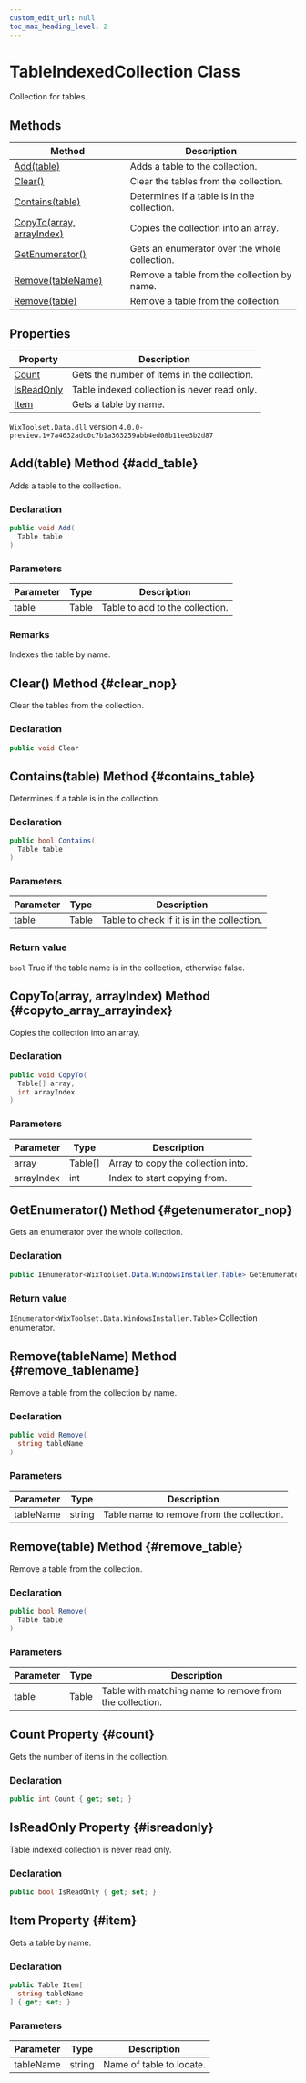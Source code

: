 ```yaml
---
custom_edit_url: null
toc_max_heading_level: 2
---
```

# TableIndexedCollection Class
Collection for tables.
## Methods
| Method | Description |
| ------ | ----------- |
| [Add(table)](#add_table) | Adds a table to the collection. |
| [Clear()](#clear_nop) | Clear the tables from the collection. |
| [Contains(table)](#contains_table) | Determines if a table is in the collection. |
| [CopyTo(array, arrayIndex)](#copyto_array_arrayindex) | Copies the collection into an array. |
| [GetEnumerator()](#getenumerator_nop) | Gets an enumerator over the whole collection. |
| [Remove(tableName)](#remove_tablename) | Remove a table from the collection by name. |
| [Remove(table)](#remove_table) | Remove a table from the collection. |
## Properties
| Property | Description |
| ------ | ----------- |
| [Count](#count) | Gets the number of items in the collection. |
| [IsReadOnly](#isreadonly) | Table indexed collection is never read only. |
| [Item](#item) | Gets a table by name. |
`WixToolset.Data.dll` version `4.0.0-preview.1+7a4632adc0c7b1a363259abb4ed08b11ee3b2d87`
## Add(table) Method {#add_table}
Adds a table to the collection.
### Declaration
```cs
public void Add(
  Table table
)
```
### Parameters
| Parameter | Type | Description |
| --------- | ---- | ----------- |
| table | Table | Table to add to the collection. |
### Remarks
Indexes the table by name.
## Clear() Method {#clear_nop}
Clear the tables from the collection.
### Declaration
```cs
public void Clear
```
## Contains(table) Method {#contains_table}
Determines if a table is in the collection.
### Declaration
```cs
public bool Contains(
  Table table
)
```
### Parameters
| Parameter | Type | Description |
| --------- | ---- | ----------- |
| table | Table | Table to check if it is in the collection. |
### Return value
`bool` True if the table name is in the collection, otherwise false.
## CopyTo(array, arrayIndex) Method {#copyto_array_arrayindex}
Copies the collection into an array.
### Declaration
```cs
public void CopyTo(
  Table[] array,
  int arrayIndex
)
```
### Parameters
| Parameter | Type | Description |
| --------- | ---- | ----------- |
| array | Table[] | Array to copy the collection into. |
| arrayIndex | int | Index to start copying from. |
## GetEnumerator() Method {#getenumerator_nop}
Gets an enumerator over the whole collection.
### Declaration
```cs
public IEnumerator<WixToolset.Data.WindowsInstaller.Table> GetEnumerator
```
### Return value
`IEnumerator<WixToolset.Data.WindowsInstaller.Table>` Collection enumerator.
## Remove(tableName) Method {#remove_tablename}
Remove a table from the collection by name.
### Declaration
```cs
public void Remove(
  string tableName
)
```
### Parameters
| Parameter | Type | Description |
| --------- | ---- | ----------- |
| tableName | string | Table name to remove from the collection. |
## Remove(table) Method {#remove_table}
Remove a table from the collection.
### Declaration
```cs
public bool Remove(
  Table table
)
```
### Parameters
| Parameter | Type | Description |
| --------- | ---- | ----------- |
| table | Table | Table with matching name to remove from the collection. |
## Count Property {#count}
Gets the number of items in the collection.
### Declaration
```cs
public int Count { get; set; } 
```
## IsReadOnly Property {#isreadonly}
Table indexed collection is never read only.
### Declaration
```cs
public bool IsReadOnly { get; set; } 
```
## Item Property {#item}
Gets a table by name.
### Declaration
```cs
public Table Item[
  string tableName
] { get; set; } 
```
### Parameters
| Parameter | Type | Description |
| --------- | ---- | ----------- |
| tableName | string | Name of table to locate. |
